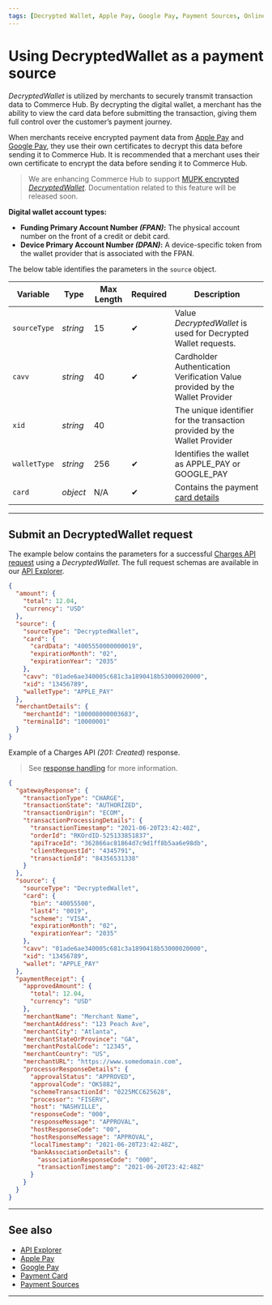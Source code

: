 ```yaml
---
tags: [Decrypted Wallet, Apple Pay, Google Pay, Payment Sources, Online, Digital, Mobile, Card Not Present]
---
```


# Using DecryptedWallet as a payment source

*DecryptedWallet* is utilized by merchants to securely transmit transaction data to Commerce Hub. By decrypting the digital wallet, a merchant has the ability to view the card data before submitting the transaction, giving them full control over the customer’s payment journey.

 When merchants receive encrypted payment data from [Apple Pay](?path=docs/Online-Mobile-Digital/Wallets-AltPayments/Apple-Pay/Apple-Pay.md) and [Google Pay](?path=docs/Online-Mobile-Digital/Wallets-AltPayments/Google-Pay/Google-Pay.md), they use their own certificates to decrypt this data before sending it to Commerce Hub. It is recommended that a merchant uses their own certificate to encrypt the data before sending it to Commerce Hub.

<!-- theme: danger -->
> We are enhancing Commerce Hub to support [MUPK encrypted *DecryptedWallet*](?path=docs/Resources/Guides/Multi-Use-Public-Key/Multi-Use-Public-Key.md). Documentation related to this feature will be released soon.

**Digital wallet account types:**

- **Funding Primary Account Number *(FPAN)*:** The physical account number on the front of a credit or debit card.
- **Device Primary Account Number *(DPAN)*:** A device-specific token from the wallet provider that is associated with the FPAN.

<!--
type: tab
titles: source, card
-->

The below table identifies the parameters in the `source` object.

| Variable | Type| Max Length | Required | Description |
|---------|----------|-------|---------|---------|
| `sourceType` | *string* | 15 | &#10004; | Value *DecryptedWallet* is used for Decrypted Wallet requests. |
| `cavv` | *string* | 40 | &#10004; | Cardholder Authentication Verification Value provided by the Wallet Provider |
| `xid` | *string* | 40 | | The unique identifier for the transaction provided by the Wallet Provider |
| `walletType` | *string* | 256 | &#10004; | Identifies the wallet as APPLE_PAY or GOOGLE_PAY |
| `card` | *object* | N/A | &#10004; | Contains the payment [card details](?path=docs/Resources/Master-Data/Card.md) |

<!-- type: tab-end -->

---

## Submit an DecryptedWallet request

<!--
type: tab
titles: Request, Response
-->

The example below contains the parameters for a successful [Charges API request](?path=docs/Resources/API-Documents/Payments/Charges.md) using a *DecryptedWallet*. The full request schemas are available in our [API Explorer](../api/?type=post&path=/payments/v1/charges).

```json
{
  "amount": {
    "total": 12.04,
    "currency": "USD"
  },
  "source": {
    "sourceType": "DecryptedWallet",
    "card": {
      "cardData": "4005550000000019",
      "expirationMonth": "02",
      "expirationYear": "2035"
    },
    "cavv": "01ade6ae340005c681c3a1890418b53000020000",
    "xid": "13456789",
    "walletType": "APPLE_PAY"
  },
  "merchantDetails": {
    "merchantId": "100008000003683",
    "terminalId": "10000001"
  }
}
```

<!--
type: tab
-->

Example of a Charges API *(201: Created)* response.

<!-- theme: info -->
> See [response handling](?path=docs/Resources/Guides/Response-Codes/Response-Handling.md) for more information.

```json
{
  "gatewayResponse": {
    "transactionType": "CHARGE",
    "transactionState": "AUTHORIZED",
    "transactionOrigin": "ECOM",
    "transactionProcessingDetails": {
      "transactionTimestamp": "2021-06-20T23:42:48Z",
      "orderId": "RKOrdID-525133851837",
      "apiTraceId": "362866ac81864d7c9d1ff8b5aa6e98db",
      "clientRequestId": "4345791",
      "transactionId": "84356531338"
    }
  },
  "source": {
    "sourceType": "DecryptedWallet",
    "card": {
      "bin": "40055500",
      "last4": "0019",
      "scheme": "VISA",
      "expirationMonth": "02",
      "expirationYear": "2035"
    },
    "cavv": "01ade6ae340005c681c3a1890418b53000020000",
    "xid": "13456789",
    "wallet": "APPLE_PAY"
  },
  "paymentReceipt": {
    "approvedAmount": {
      "total": 12.04,
      "currency": "USD"
    },
    "merchantName": "Merchant Name",
    "merchantAddress": "123 Peach Ave",
    "merchantCity": "Atlanta",
    "merchantStateOrProvince": "GA",
    "merchantPostalCode": "12345",
    "merchantCountry": "US",
    "merchantURL": "https://www.somedomain.com",
    "processorResponseDetails": {
      "approvalStatus": "APPROVED",
      "approvalCode": "OK5882",
      "schemeTransactionId": "0225MCC625628",
      "processor": "FISERV",
      "host": "NASHVILLE",
      "responseCode": "000",
      "responseMessage": "APPROVAL",
      "hostResponseCode": "00",
      "hostResponseMessage": "APPROVAL",
      "localTimestamp": "2021-06-20T23:42:48Z",
      "bankAssociationDetails": {
        "associationResponseCode": "000",
        "transactionTimestamp": "2021-06-20T23:42:48Z"
      }
    }
  }
}
```
<!-- type: tab-end -->

---

## See also

- [API Explorer](../api/?type=post&path=/payments/v1/charges)
- [Apple Pay](?path=docs/Online-Mobile-Digital/Wallets-AltPayments/Apple-Pay/Apple-Pay.md)
- [Google Pay](?path=docs/Online-Mobile-Digital/Wallets-AltPayments/Google-Pay/Google-Pay.md)
- [Payment Card](?path=docs/Resources/Guides/Payment-Sources/Payment-Card.md)
- [Payment Sources](?path=docs/Resources/Guides/Payment-Sources/Source-Type.md)

---
